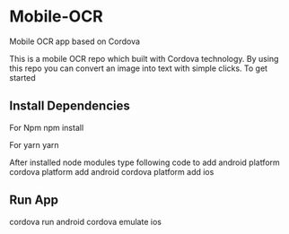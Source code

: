 # Mobile-OCR

Mobile OCR app based on Cordova

This is a mobile OCR repo which built with Cordova technology. By using this repo you can convert an image into text with simple clicks. To get started

## Install Dependencies
For Npm
npm install

For yarn
yarn

After installed node modules type following code to add android platform
cordova platform add android
cordova platform add ios

## Run App
cordova run android
cordova emulate ios


